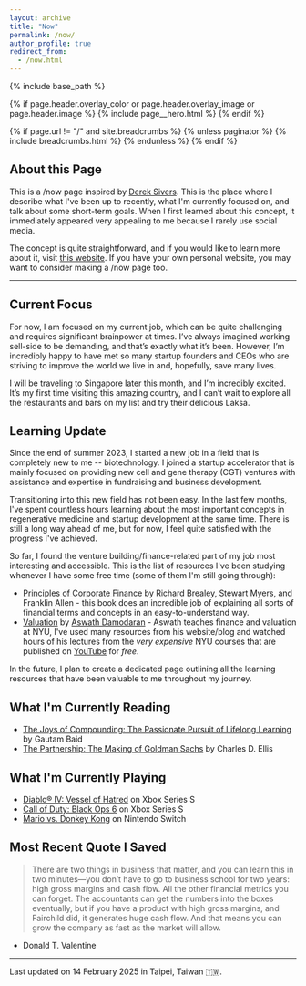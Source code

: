```yaml
---
layout: archive
title: "Now"
permalink: /now/
author_profile: true
redirect_from:
  - /now.html
---
```


{% include base_path %}

{% if page.header.overlay_color or page.header.overlay_image or page.header.image %}
  {% include page__hero.html %}
{% endif %}

{% if page.url != "/" and site.breadcrumbs %}
  {% unless paginator %}
    {% include breadcrumbs.html %}
  {% endunless %}
{% endif %}

## About this Page

This is a /now page inspired by [Derek Sivers](https://sive.rs). This is the place where I describe what I've been up to recently, what I'm currently focused on, and talk about some short-term goals. When I first learned about this concept, it immediately appeared very appealing to me because I rarely use social media.

The concept is quite straightforward, and if you would like to learn more about it, visit [this website](https://nownownow.com/about). If you have your own personal website, you may want to consider making a /now page too.

---

## Current Focus

For now, I am focused on my current job, which can be quite challenging and requires significant brainpower at times. I’ve always imagined working sell-side to be demanding, and that’s exactly what it’s been. However, I’m incredibly happy to have met so many startup founders and CEOs who are striving to improve the world we live in and, hopefully, save many lives.

I will be traveling to Singapore later this month, and I’m incredibly excited. It’s my first time visiting this amazing country, and I can’t wait to explore all the restaurants and bars on my list and try their delicious Laksa.  

## Learning Update

Since the end of summer 2023, I started a new job in a field that is completely new to me -- biotechnology. I joined a startup accelerator that is mainly focused on providing new cell and gene therapy (CGT) ventures with assistance and expertise in fundraising and business development.

Transitioning into this new field has not been easy. In the last few months, I've spent countless hours learning about the most important concepts in regenerative medicine and startup development at the same time. There is still a long way ahead of me, but for now, I feel quite satisfied with the progress I've achieved.

So far, I found the venture building/finance-related part of my job most interesting and accessible. This is the list of resources I've been studying whenever I have some free time (some of them I'm still going through):
- [Principles of Corporate Finance](https://www.amazon.com/Principles-Corporate-Finance-Richard-Brealey/dp/1260565556) by Richard Brealey, Stewart Myers, and Franklin Allen - this book does an incredible job of explaining all sorts of financial terms and concepts in an easy-to-understand way.
- [Valuation](https://pages.stern.nyu.edu/~adamodar/New_Home_Page/equity.html) by [Aswath Damodaran](https://pages.stern.nyu.edu/~adamodar/) - Aswath teaches finance and valuation at NYU, I've used many resources from his website/blog and watched hours of his lectures from the *very expensive* NYU courses that are published on [YouTube](https://www.youtube.com/playlist?list=PLUkh9m2BorqkHJz49csCvaCXf3diCLRLl) for *free*.

In the future, I plan to create a dedicated page outlining all the learning resources that have been valuable to me throughout my journey.

## What I'm Currently Reading

- [The Joys of Compounding: The Passionate Pursuit of Lifelong Learning](https://www.amazon.com/Joys-Compounding-Passionate-Heilbrunn-Investing/dp/0231197322) by Gautam Baid
- [The Partnership: The Making of Goldman Sachs](https://www.amazon.com/Partnership-Making-Goldman-Sachs/dp/0143116126) by Charles D. Ellis

## What I'm Currently Playing

- [Diablo® IV: Vessel of Hatred](https://www.xbox.com/en-US/games/store/diablo-iv-vessel-of-hatred-expansion-pack/9N6PP30W8MX5) on Xbox Series S
- [Call of Duty: Black Ops 6](https://www.xbox.com/en-US/games/call-of-duty-black-ops-6) on Xbox Series S
- [Mario vs. Donkey Kong](https://www.nintendo.com/us/store/products/mario-vs-donkey-kong-switch/?srsltid=AfmBOooqxyS1tA_5KAIq6eWP6rJ49HxFfmgt9ePSzojeCEQgLZzL3oDz) on Nintendo Switch

## Most Recent Quote I Saved

> There are two things in business that matter, and you can learn this in two minutes—you don’t have to go to business school for two years: high gross margins and cash flow. All the other financial metrics you can forget. The accountants can get the numbers into the boxes eventually, but if you have a product with high gross margins, and Fairchild did, it generates huge cash flow. And that means you can grow the company as fast as the market will allow.

- Donald T. Valentine

---

Last updated on 14 February 2025 in Taipei, Taiwan 🇹🇼.
